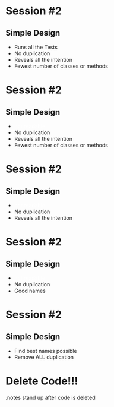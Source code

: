 <!SLIDE bullets incremental>

# Session #2
## Simple Design

* Runs all the Tests
* No duplication
* Reveals all the intention
* Fewest number of classes or methods


<!SLIDE bullets>

# Session #2
## Simple Design

* <span style="color:#fff;">not readable</span>
* No duplication
* Reveals all the intention
* Fewest number of classes or methods


<!SLIDE bullets>

# Session #2
## Simple Design

* <span style="color:#fff;">not readable</span>
* No duplication
* Reveals all the intention


<!SLIDE bullets>

# Session #2
## Simple Design

* <span style="color:#fff;">not readable</span>
* No duplication
* Good names


<!SLIDE bullets incremental>

# Session #2
## Simple Design

* Find best names possible
* Remove ALL duplication


<!SLIDE bullets incremental>

# Delete Code!!!

.notes stand up after code is deleted